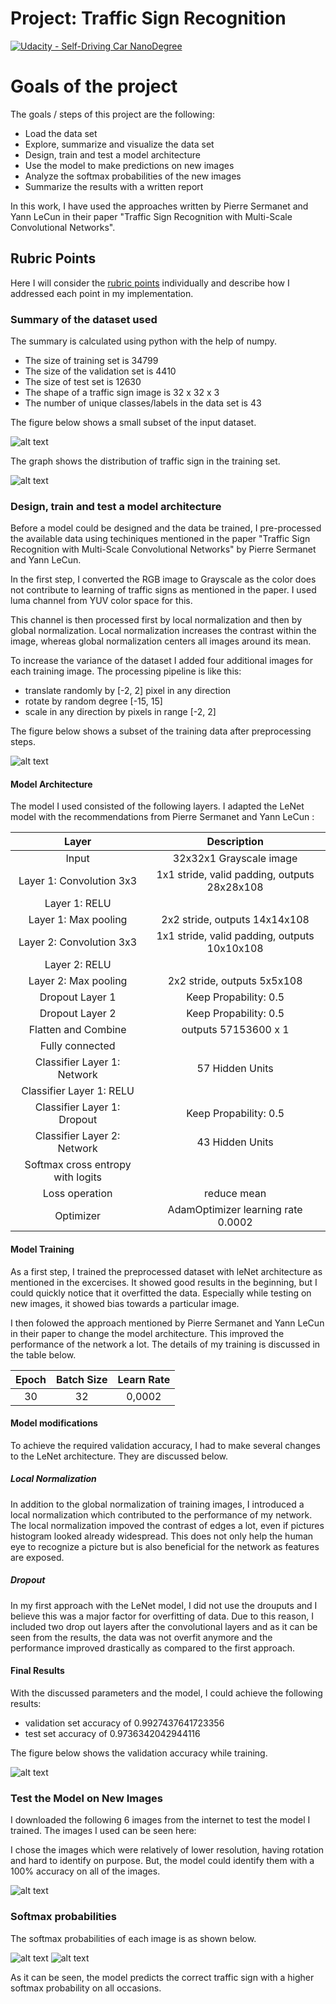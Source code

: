 # Project: Traffic Sign Recognition
[![Udacity - Self-Driving Car NanoDegree](https://s3.amazonaws.com/udacity-sdc/github/shield-carnd.svg)](http://www.udacity.com/drive)


# Goals of the project

The goals / steps of this project are the following:
* Load the data set
* Explore, summarize and visualize the data set
* Design, train and test a model architecture
* Use the model to make predictions on new images
* Analyze the softmax probabilities of the new images
* Summarize the results with a written report


In this work, I have used the approaches written by Pierre Sermanet and Yann LeCun in their paper "Traffic Sign Recognition with Multi-Scale Convolutional Networks". 

[//]: # (Image References)

[image1]: ./images_for_report/input_dataset.png "Traning data"
[image2]: ./images_for_report/input_data_histogram.png "Histogram of traning data"
[image3]: ./images_for_report/preprocessed_data.png "Training data after preprocessing"
[image4]: ./images_for_report/validation_accuracy.png "Validation Accuracy"
[image5]: ./images_for_report/german_traffic_signs.png "Test Images from German Traffic Signs"
[image6]: ./images_for_report/softmax_1.png "Softmax probabilities"
[image7]: ./images_for_report/softmax_2.png "Softmax Probabilities"



## Rubric Points
Here I will consider the [rubric points](https://review.udacity.com/#!/rubrics/481/view) individually and describe how I addressed each point in my implementation.


### Summary of the dataset used

The summary is calculated using python with the help of numpy.

* The size of training set is 34799
* The size of the validation set is 4410
* The size of test set is 12630
* The shape of a traffic sign image is 32 x 32 x 3
* The number of unique classes/labels in the data set is 43

The figure below shows a small subset of the input dataset.

![alt text][image1]

The graph shows the distribution of traffic sign in the training set.

![alt text][image2]

### Design, train and test a model architecture

Before a model could be designed and the data be trained, I pre-processed the available data using techiniques mentioned in the paper "Traffic Sign Recognition with Multi-Scale Convolutional Networks" by Pierre Sermanet and Yann LeCun. 

In the first step, I converted the RGB image to Grayscale as the color does not contribute to learning of traffic signs as mentioned in  the paper. I used luma channel from YUV color space for this.

This channel is then processed first by local normalization and then by global normalization. Local normalization increases the contrast within the image, whereas global normalization centers all images around its mean.

To increase the variance of the dataset I added four additional images for each training image. The processing pipeline is like this:

* translate randomly by [-2, 2] pixel in any direction
* rotate by random degree [-15, 15] 
* scale in any direction by pixels in range [-2, 2]

The figure below shows a subset of the training data after preprocessing steps.

![alt text][image3]

#### Model Architecture

The model I used consisted of the following layers. I adapted the LeNet model with the recommendations from Pierre Sermanet and Yann LeCun :

| Layer         		|     Description	        					| 
|:--------------------:|:---------------------------------------------:| 
| Input         		| 32x32x1 Grayscale image   							| 
| Layer 1: Convolution 3x3     	| 1x1 stride, valid padding, outputs 28x28x108 	|
| Layer 1: RELU					|												|
| Layer 1: Max pooling	      	| 2x2 stride,  outputs 14x14x108 				|
| Layer 2: Convolution 3x3     	| 1x1 stride, valid padding, outputs 10x10x108 	|
| Layer 2: RELU					|												|
| Layer 2: Max pooling	      	| 2x2 stride,  outputs 5x5x108 				|
| Dropout Layer 1	      	| Keep Propability: 0.5 				|
| Dropout Layer 2	      	| Keep Propability: 0.5 				|
| Flatten and Combine	      	| outputs 57153600 x 1 				|
| Fully connected| | 
| Classifier Layer 1: Network	    | 57 Hidden Units       									|
| Classifier Layer 1: RELU		| 												|
| Classifier Layer 1: Dropout	      	| Keep Propability: 0.5 				|
| Classifier Layer 2: Network	    | 43 Hidden Units       									|									|
| Softmax cross entropy with logits				|         									|
| Loss operation						| reduce mean												|
| Optimizer						| AdamOptimizer learning rate 0.0002												|


#### Model Training

As a first step, I trained the preprocessed dataset with leNet architecture as mentioned in the excercises. It showed good results in the beginning, but I could quickly notice that it overfitted the data. Especially while testing on new images, it showed bias towards a particular image. 

I then folowed the approach mentioned by Pierre Sermanet and Yann LeCun in their paper to change the model architecture. This improved the performance of the network a lot. The details of my training is discussed in the table below.

| Epoch | Batch Size | Learn Rate |
|:--:|:--:|:--:|
|30|32|0,0002|

#### Model modifications

To achieve the required validation accuracy, I had to make several changes to the LeNet architecture. They are discussed below.

##### Local Normalization

In addition to the global normalization of training images, I introduced a local normalization which contributed to the performance of my network. The local normalization impoved the contrast of edges a lot, even if pictures histogram looked already widespread. This does not only help the human eye to recognize a picture but is also beneficial for the network as features are exposed.

##### Dropout

In my first approach with the LeNet model, I did not use the drouputs and I believe this was a major factor for overfitting of data. Due to this reason, I included two drop out layers after the convolutional layers and as it can be seen from the results, the data was not overfit anymore and the performance improved drastically as compared to the first approach.

#### Final Results
With the discussed parameters and the model, I could achieve the following results:

* validation set accuracy of 0.9927437641723356
* test set accuracy of 0.9736342042944116

The figure below shows the validation accuracy while training.

![alt text][image4]

### Test the Model on New Images

I downloaded the following 6 images from the internet to test the model I trained. The images I used can be seen here:

I chose the images which were relatively of lower resolution, having rotation and hard to identify on purpose. But, the model could identify them with a 100% accuracy on all of the images.

![alt text][image5]

### Softmax probabilities

The softmax probabilities of each image is as shown below.

![alt text][image6]
![alt text][image7]

As it can be seen, the model predicts the correct traffic sign with a higher softmax probability on all occasions.
